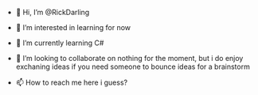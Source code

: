 - 👋 Hi, I’m @RickDarling
- 👀 I’m interested in learning for now
- 🌱 I’m currently learning C#
- 💞️ I’m looking to collaborate on nothing for the moment, but i do enjoy exchaning ideas if you need someone to bounce ideas for a brainstorm

- 📫 How to reach me here i guess?

<!---
RickDarling/RickDarling is a ✨ special ✨ repository because its `README.md` (this file) appears on your GitHub profile.
You can click the Preview link to take a look at your changes.
--->
